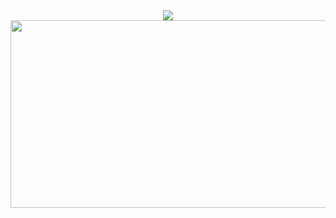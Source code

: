 <div align="center">
  <img src="https://capsule-render.vercel.app/api?type=waving&color=0:9e91c6,100:9e91c6&height=180&text=Yeyun's%20Github!&animation=fadeIn&fontColor=ffffff&fontSize=60" />
</div>


<a href="https://www.gitanimals.org/en_US?utm_medium=image&utm_source=yeyun0423&utm_content=farm">
<img
  src="https://render.gitanimals.org/farms/yeyun0423"
  width="600"
  height="300"
/>
</a>



